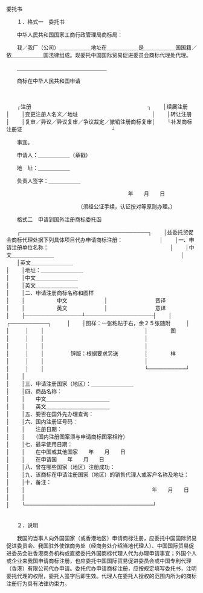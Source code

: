 



委托书



 

　　１．格式一　委托书

　　中华人民共和国国家工商行政管理局商标局：

　　我／我厂（公司）＿＿＿＿＿＿地址在＿＿＿＿＿＿是＿＿＿＿＿＿国国籍／依＿＿＿＿＿＿国法律组成。现委托中国国际贸易促进委员会商标代理处代理。

　　＿＿＿＿＿＿＿＿＿＿＿＿＿＿＿＿＿

　　商标在中华人民共和国申请

　　


　　┌注册　　　　　　　　　　　　　　　　　　　　　　┐
　　│续展注册　　　　　　　　　　　　　　　　　　　　│
　　│变更注册人名义／地址　　　　　　　　　　　　　　│
　　│转让注册　　　　　　　　　　　　　　　　　　　　│
　　│复审／异议／异议复审／争议裁定／撤销注册商标复审│
　　└补发商标注册证　　　　　　　　　　　　　　　　　┘
　　


　　事宜。

　　申请人：＿＿＿＿＿＿（章戳）

　　地　址：＿＿＿＿＿＿

　　负责人签字：＿＿＿＿＿＿

　　　　　　　　　　　　　　　　　　　　　　　年　　月　　日

　　　　　　　　　　　　　　（须经公证手续，认证按对等原则办理。）

　　格式二　申请到国外注册商标委托函


　　┌──────────────────────────────────┐
　　│兹委托贸促会商标代理处据下列具体项目代办申请商标注册：　　　　　　　│
　　│一、申请注册单位名称：　　　　　　　　　　　　　　　　　　　　　　　│
　　│中文＿＿＿＿＿＿＿＿　　　　　　　　　　　　　　　　　　　　　　　　│
　　│英文＿＿＿＿＿＿＿＿　　　　　　　　　　　　　　　　　　　　　　　　│
　　│地址：＿＿＿＿＿＿＿＿　　　　　　　　　　　　　　　　　　　　　　　│
　　│中文＿＿＿＿＿＿＿＿　　　　　　　　　　　　　　　　　　　　　　　　│
　　│英文＿＿＿＿＿＿＿＿　　　　　　　　　　　　　　　　　　　　　　　　│
　　│二、申请注册商标名称和图样　　　　　　　　　　　　　　　　　　　　　│
　　│　　　　　　中文　　　　　　　│　　　　　　　　　音译　　　　　　　│
　　│　　　　　　英文　　　　　　　│　　　　　　　　　意译　　　　　　　│
　　├───────────────┴──────────────────┤
　　│　　　　　　　　　　　　　　　　　　　┌──────────┐　　　│
　　│图样：一张粘贴于右，余２５张随附　　　│　　　　　　　　　　│　　　│
　　│　　　　　　　　　　　　　　　　　　　│　　　　 图　　　　 │　　　│
　　│　　　　　　　　　　　　　　　　　　　│　　　　　　　　　　│　　　│
　　│　　　　　　　　　　　　　　　　　　　│　　　　　　　　　　│　　　│
　　│　　　　　锌版：根据要求另送　　　　　│　　　　 样　　　　 │　　　│
　　│　　　　　　　　　　　　　　　　　　　│　　　　　　　　　　│　　　│
　　│　　　　　　　　　　　　　　　　　　　└──────────┘　　　│
　　│　　　　　　　　　　　　　　　　　　　　　　　　　　　　　　　　　　│
　　│三、申请注册国家（地区）：＿＿＿＿＿＿＿＿　　　　　　　　　　　　　│
　　│四、商品名称：　　　　　　　　　　　　　　　　　　　　　　　　　　　│
　　│　　中文＿＿＿＿＿＿＿＿＿＿＿＿　　　　　　　　　　　　　　　　　　│
　　│　　英文＿＿＿＿＿＿＿＿＿＿＿＿　　　　　　　　　　　　　　　　　　│
　　│五、要否在国外先办理查询：　　　　　　　　　　　　　　　　　　　　　│
　　│六、国内注册证号码：　　　　　　　　　　　　　　　　　　　　　　　　│
　　│　　注册日期：　　　　　　　　　　　　　　　　　　　　　　　　　　　│
　　│　　（国内注册图案须与申请商标图案相符）　　　　　　　　　　　　　　│
　　│七、最早使用日期：　　　　　　　　　　　　　　　　　　　　　　　　　│
　　│　　在中国或其他国家　　年　　月　　日　　　　　　　　　　　　　　　│
　　│　　在申请国　　年　　月　　日　　　　　　　　　　　　　　　　　　　│
　　│八、曾在哪些国家（地区）注册成功：　　　　　　　　　　　　　　　　　│
　　│九、该商标在申请注册国家（地区）的销售代理人或客户名称及地址：　　　│
　　│十、备注：　　　　　　　　　　　　　　　　　　　　　　　　　　　　　│
　　│　　　　　　　　　　　　　　　　　　　　　　　　年　　月　　日　　　│
　　│　　　　　　　　　　　　　　　　　　　　　　　　　　　　　　　　　　│
　　└──────────────────────────────────┘
　　
　　　　　　　　　　　　　　　　

　　２．说明　

　　我国的当事人向外国国家（或香港地区）申请商标注册，应委托中国国际贸易促进委员会、我国驻外使馆商务处（经商务处介绍当地代理人）、中国国际贸易促进委员会驻香港商务机构或直接委托外国商标代理人代为办理申请事宜；外国个人或企业来我国申请商标注册，也应委托中国国际贸易促进委员会或中国专利代理（香港）有限公司代办申请。委托代办申请商标注册，应按规定填写委托书，注明委托代理的权限，委托人签字后即生效。代理人在委托人授权的范围内所为的商标注册行为具有法律约束力。